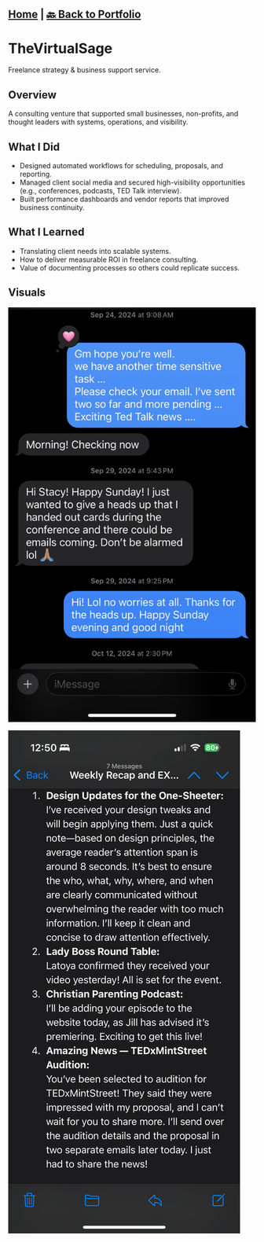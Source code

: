 [Home](https://stacynwigwe.github.io/product-experiments/) | 
[🔙 Back to Portfolio](https://stacynwigwe.github.io/portfolio/)
---
# TheVirtualSage
Freelance strategy & business support service.

## Overview
A consulting venture that supported small businesses, non-profits, and thought leaders with systems, operations, and visibility.

## What I Did
- Designed automated workflows for scheduling, proposals, and reporting.  
- Managed client social media and secured high-visibility opportunities (e.g., conferences, podcasts, TED Talk interview).  
- Built performance dashboards and vendor reports that improved business continuity.  

## What I Learned
- Translating client needs into scalable systems.  
- How to deliver measurable ROI in freelance consulting.  
- Value of documenting processes so others could replicate success.  

## Visuals
![TED Proposal Screenshot 1](images/IMG_1199.jpeg)

![TED Proposal Screenshot 2](images/IMG_1200.png)
